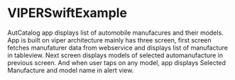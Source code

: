 # VIPERSwiftExample

AutCatalog app displays list of automobile manufacures and their models. App is built on viper architecture mainly has three screen, 
first screen fetches manufaturer data from webservice and displays list of manufacture in tableview. Next screen displays models of selected automanufacture in previous screen. 
And when user taps on any model, app displays Selected Manufacture and model name in alert view. 
